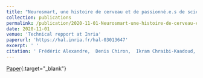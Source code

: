 ```yaml
---
title: "Neurosmart, une histoire de cerveau et de passionné.e.s de science"
collection: publications
permalink: /publication/2020-11-01-Neurosmart-une-histoire-de-cerveau-et-de-passionnes-de-science
date: 2020-11-01
venue: 'Technical repport at Inria'
paperurl: 'https://hal.inria.fr/hal-03013647'
excerpt: ' '
citation: ' Frédéric Alexandre,  Denis Chiron,  Ikram Chraibi-Kaadoud,  Martine Courbin-Coulaud,  Snigdha Dagar,  Thalita Firmo-Drumond,  Charlotte Héricé,  Xavier Hinaut,  Bhargav Nallapu,  Benjamin Ninassi,  Guillaume Padiolleau,  Sophie De,  Nicolas Rougier,  Remya Sankar,  Antony Strock,  Thierry Viéville, &quot;Neurosmart, une histoire de cerveau et de passionné.e.s de science.&quot; Technical repport at Inria, 2020.'
---
```

[<span><i class="fas fa-fw fa-file-pdf"></i></span> Paper](https://hal.inria.fr/hal-03013647){:target="_blank"} 
